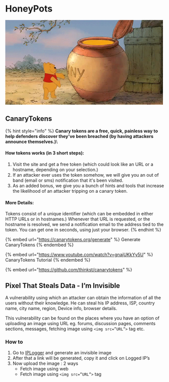 # HoneyPots

![](<../.gitbook/assets/giphy (1).gif>)

## CanaryTokens&#x20;

{% hint style="info" %}
**Canary tokens are a free, quick, painless way to help defenders discover they've been breached (by having attackers announce themselves.)**\


#### How tokens works (in 3 short steps):

1. Visit the site and get a free token (which could look like an URL or a hostname, depending on your selection.)&#x20;
2. If an attacker ever uses the token somehow, we will give you an out of band (email or sms) notification that it's been visited.
3. As an added bonus, we give you a bunch of hints and tools that increase the likelihood of an attacker tripping on a canary token.



#### More Details:

Tokens consist of a unique identifier (which can be embedded in either HTTP URLs or in hostnames.) Whenever that URL is requested, or the hostname is resolved, we send a notification email to the address tied to the token. You can get one in seconds, using just your browser.
{% endhint %}

{% embed url="https://canarytokens.org/generate" %}
Generate CanaryTokens
{% endembed %}

{% embed url="https://www.youtube.com/watch?v=gnajUKkYy5U" %}
CanaryTokens Tutorial
{% endembed %}

{% embed url="https://github.com/thinkst/canarytokens" %}

## Pixel That Steals Data - I’m Invisible

A vulnerability using which an attacker can obtain the information of all the users without their knowledge. He can steal his IP address, ISP, country name, city name, region, Device info, browser details.

This vulnerability can be found on the places where you have an option of uploading an image using URL eg. forums, discussion pages, comments sections, messages, fetching image using `<img src=”URL”>` tag etc.

### How to

1. Go to [IPLogger](https://iplogger.org/invisible/) and generate an invisible image
2. After that a link will be generated, copy it and click on Logged IP’s
3. Now upload the image : 2 ways
   * Fetch image using web
   * Fetch image using `<img src=”URL”>` tag
